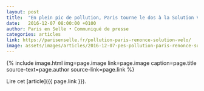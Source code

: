 ```yaml
---
layout: post
title:  "En plein pic de pollution, Paris tourne le dos à la Solution Vélo"
date:   2016-12-07 08:00:00 +0100
author: Paris en Selle • Communiqué de presse
categories: articles
link: https://parisenselle.fr/pollution-paris-renonce-solution-velo/
image: assets/images/articles/2016-12-07-pes-pollution-paris-renonce-solution-velo.jpg
---
```


{% include image.html
            img=page.image
            link=page.image
            caption=page.title
            source-text=page.author
            source-link=page.link
%}

Lire cet [article]({{ page.link }}).
